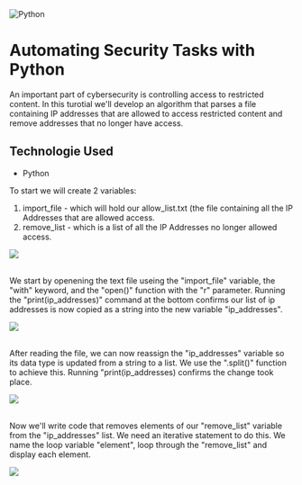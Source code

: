 <img src="https://i.imgur.com/MSijigc.png" alt="Python"/>


<h1>Automating Security Tasks with Python</h1>
An important part of cybersecurity is controlling access to restricted content. In this turotial we'll develop an algorithm that parses a file containing IP addresses that are allowed to access restricted content and remove addresses that no longer have access.

<h2>Technologie Used</h2>

- Python

<p>
To start we will create 2 variables:

  1. import_file - which will hold our allow_list.txt (the file containing all the IP Addresses that are allowed access.
  2. remove_list - which is a list of all the IP Addresses no longer allowed access.
</p>

<img src="https://i.imgur.com/l2RhjRU.png" />

<p>
</br>
We start by openening the text file useing the "import_file" variable, the "with" keyword, and the "open()" function with the "r" parameter. Running the "print(ip_addresses)" command at the bottom confirms our list of ip addresses is now copied as a string into the new variable "ip_addresses".
</p>

<img src="https://i.imgur.com/FnubF5a.png" />

<p>
</br>
After reading the file, we can now reassign the "ip_addresses" variable so its data type is updated from a string to a list. We use the ".split()" function to achieve this. Running "print(ip_addresses) confirms the change took place.
</p>

<img src="https://i.imgur.com/RKRqxki.png" />

<p>
</br>
Now we'll write code that removes elements of our "remove_list" variable from the "ip_addresses" list. We need an iterative statement to do this. We name the loop variable "element", loop through the "remove_list" and display each element. 
</p>

<img src="https://i.imgur.com/GysopZC.png" />
